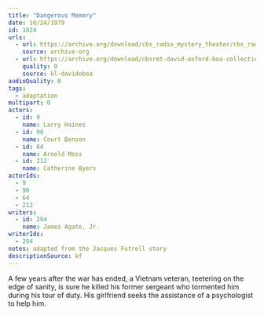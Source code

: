 ```yaml
---
title: "Dangerous Memory"
date: 10/24/1979
id: 1024
urls: 
  - url: https://archive.org/download/cbs_radio_mystery_theater/cbs_radio_mystery_theater-1001-1050.zip/cbs_radio_mystery_theater-1001-1050%2Fcbsrmt_1024_dangerous_memory.mp3
    source: archive-org
  - url: https://archive.org/download/cbsrmt-david-oxford-boa-collection/CBSRMT-791024-1024-Dangerous-Memory-(128-48)_WBBM-JE-{BoA}.mp3
    quality: 0
    source: kl-davidoboa
audioQuality: 0
tags: 
  - adaptation
multipart: 0
actors:  
  - id: 9
    name: Larry Haines  
  - id: 90
    name: Court Benson  
  - id: 64
    name: Arnold Moss  
  - id: 212
    name: Catherine Byers
actorIds:  
  - 9  
  - 90  
  - 64  
  - 212
writers:  
  - id: 294
    name: James Agate, Jr.
writerIds:  
  - 294
notes: adapted from the Jacques Futrell story
descriptionSource: kf
---
```

A few years after the war has ended, a Vietnam veteran, teetering on the edge of sanity, is sure he killed his former sergeant who tormented him during his tour of duty. His girlfriend seeks the assistance of a psychologist to help him.
